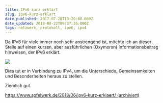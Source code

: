 ```yaml
---
title: IPv6 kurz erklärt
slug: ipv6-kurz-erklart
date_published: 2017-07-28T18:20:08.000Z
date_updated: 2018-08-22T09:37:36.000Z
tags: netzwerk, protokoll, ipv6, ipv4
---
```


Da IPv6 für viele immer noch sehr anstrengend ist, möchte ich an dieser Stelle auf einen kurzen, aber ausführlichen (Oxymoron) Informationsbeitrag hinweisen, der IPv6 erklärt. 

![](__GHOST_URL__/content/images/2017/07/IPv6-image-1.jpeg)

Dies tut er in Verbindung zu IPv4, um die Unterschiede, Gemeinsamkeiten und Besonderheiten heraus zu stellen.

Ziemlich gut.

[https://www.apfelwerk.de/2013/06/ipv6-kurz-erklaert/ (archiviert)](http://web.archive.org/web/20160421042953/http://www.apfelwerk.de:80/2013/06/ipv6-kurz-erklaert/)

